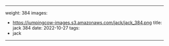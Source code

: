 
---
weight: 384
images:
- https://jumpingcow-images.s3.amazonaws.com/jack/jack_384.png
title: jack 384
date: 2022-10-27
tags:
- jack
---
